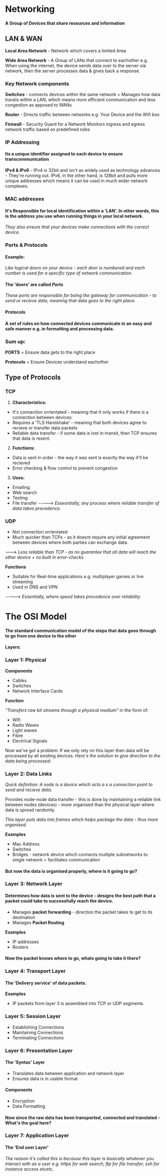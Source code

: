 # Networking

#### A Group of Devices that share resources and information

## LAN & WAN

**Local Area Network** - Network which covers a limited Area

**Wide Area Network** - A Group of LANs that connect to eachother e.g. When using the internet, the device sends data over to the server via network, then the server processes data & gives back a response.

### Key Network components

**Switches** - connects devices within the same network = Manages how data travels within a LAN, which means more efficient communication and less congestion as apposed to WANs

**Router** - Directs traffic between networks e.g. Your Device and the Wifi box

**Firewall** - Security Guard for a Network Monitors ingress and egress network traffic based on predefined roles

### IP Addressing

#### Its a unique identifier assigned to each device to ensure transcommunication
**IPv4 & IPv6** - IPv4 is 32bit and isn't as widely used as technology advances - They're running out. IPv6, in the other hand, is 128bit and pulls more unique addresses which means it can be used in much wider network complexes.

### MAC addresses

#### It's Responsible for local identification within a 'LAN'. In other words, this is the address you use when running things in your local network.

*They also ensure that your devices make connections with the correct device.*

### Ports & Protocols

#### Example: 

*Like logical doors on your device - each door is numbered and each number is used for a specific type of network communication.*

#### The 'doors' are called *Ports* 

*These ports are responsible for being the gateway for communication - to send or recieve data, meaning that data goes to the right place.*

#### **Protocols**

#### A set of rules on how connected devices communicate in an easy and safe manner e.g. in formatting and processing data.

### Sum up:

**PORTS** = Ensure data gets to the right place

**Protocols** = Ensure Devices understand eachother 

## Type of Protocols

### TCP

1. **Characteristics:**

- It's connection orrientated - meaning that it only works if there is a connection between devices:
- Requires a 'TLS Handshake' - meaning that both devices agree to recieve or transfer data packets
- Reliable data transfer - if some data is lost in-transit, then TCP ensures that data is resent.

2. **Functions:** 
- Data is sent in order - the way it was sent is exactly the way it'll be recieved 
- Error checking & flow control to prevent congestion

3. **Uses:**
- Emailing
- Web search
- Texting 
- File transfer 
-----> *Essesntially, any process where reliable transfer of data takes precedence.*

### UDP

- Not connection orrientated 
- Much quicker than TCPs - as it doesnt require any initial agreement between devices where both parties can exchange data.

---> *Less reliable than TCP - as no guarantee that all data will reach the other device + no built in error-checks*

**Functions**

- Suitable for Real-time applications e.g. multiplayer games or live streaming
- Used in DNS and VPN

-----> *Essentially, where speed takes precedence over reliability*

# The OSI Model

#### The standard communication model of the steps that data goes through to go from one device to the other

#### Layers:

### Layer 1: Physical

**Components**

- Cables
- Switches
- Network Interface Cards

**Function**

*"Transfers raw bit streams through a physical medium"* in the form of:
- Wifi
- Radio Waves
- Light waves
- Fibre
- Electrical Signals

Now we've got a problem: If we only rely on this layer then data will be processed by all existing devices.
*Here's the solution to give direction to the data being processed:*

### Layer 2: Data Links

*Quick definition: A node is a device which acts a s a connection point to send and recieve data.*

Provides node-node data transfer - this is done by maintaining a reliable link between nodes (devices) - more organised than the physical layer where data is spread randomly.

*This layer puts data into frames which helps package the data - thus more organised.*

**Examples**

- Mac Address
- Switches
- Bridges - network device which connects multiple subnetworks to single network = facilitates communication

#### But now the data is organised properly, where is it going to go?

### Layer 3: Network Layer

#### Determines how data is sent to the device - designs the best path that a packet could take to successfully reach the device.

- Manages **packet forwarding** - direction the packet takes to get to its destination
- Manages **Packet Routing** 

**Examples**

- IP addresses
- Routers

#### Now the packet knows where to go, whats going to take it there?

### Layer 4: Transport Layer

#### The 'Delivery service' of data packets.

**Examples**

- IP packets from layer 3 is assembled into TCP or UDP segments.

### Layer 5: Session Layer

- Establishing Connections 
- Maintaining Connections 
- Terminating Connections 

### Layer 6: Presentation Layer

#### The 'Syntax' Layer

- Translates data between application and network layer
- Ensures data is in usable format

#### Components
- Encryption
- Data Formatting

#### Now since the raw data has been transported, connected and translated - What's the goal here?

### Layer 7: Application Layer

#### The 'End user Layer' 
*The reason it's called this is because this layer is basically whatever you interact with as a user e.g. https for web search; ftp for file transfer; ssh for instance access etcetc.*

